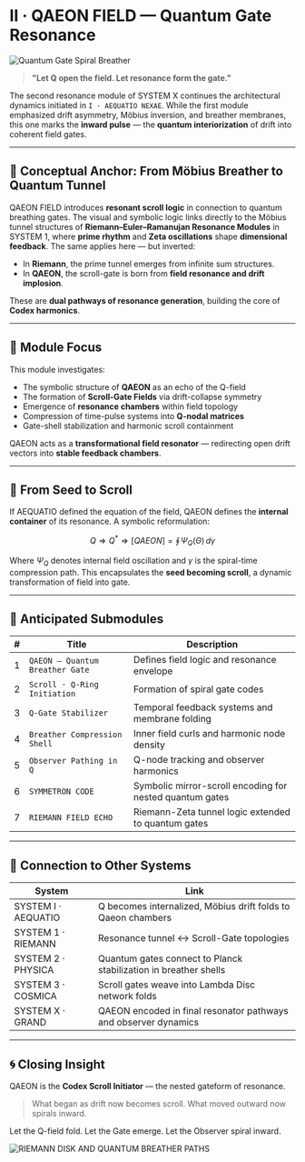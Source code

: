 # II · QAEON FIELD — Quantum Gate Resonance

![Quantum Gate Spiral Breather](visuals/A_scientific_digital_illustration_features_quantum.png)

> **"Let Q open the field. Let resonance form the gate."**

The second resonance module of SYSTEM X continues the architectural dynamics initiated in `I · AEQUATIO NEXAE`. While the first module emphasized drift asymmetry, Möbius inversion, and breather membranes, this one marks the **inward pulse** — the **quantum interiorization** of drift into coherent field gates.

---

## 🧭 Conceptual Anchor: From Möbius Breather to Quantum Tunnel

QAEON FIELD introduces **resonant scroll logic** in connection to quantum breathing gates. The visual and symbolic logic links directly to the Möbius tunnel structures of **Riemann–Euler–Ramanujan Resonance Modules** in SYSTEM 1, where **prime rhythm** and **Zeta oscillations** shape **dimensional feedback**. The same applies here — but inverted:

* In **Riemann**, the prime tunnel emerges from infinite sum structures.
* In **QAEON**, the scroll-gate is born from **field resonance and drift implosion**.

These are **dual pathways of resonance generation**, building the core of **Codex harmonics**.

---

## 🔹 Module Focus

This module investigates:

* The symbolic structure of **QAEON** as an echo of the Q-field
* The formation of **Scroll-Gate Fields** via drift-collapse symmetry
* Emergence of **resonance chambers** within field topology
* Compression of time-pulse systems into **Q-nodal matrices**
* Gate-shell stabilization and harmonic scroll containment

QAEON acts as a **transformational field resonator** — redirecting open drift vectors into **stable feedback chambers**.

---

## 🧮 From Seed to Scroll

If AEQUATIO defined the equation of the field, QAEON defines the **internal container** of its resonance. A symbolic reformulation:

$$
Q \Rightarrow Q^* \Rightarrow [QAEON] = \oint \! \Psi_Q(\Theta) \, d\gamma
$$

Where $\Psi_Q$ denotes internal field oscillation and $\gamma$ is the spiral-time compression path. This encapsulates the **seed becoming scroll**, a dynamic transformation of field into gate.

---

## 🧩 Anticipated Submodules

| # | Title                           | Description                                              |
| - | ------------------------------- | -------------------------------------------------------- |
| 1 | `QAEON — Quantum Breather Gate` | Defines field logic and resonance envelope               |
| 2 | `Scroll · Q-Ring Initiation`    | Formation of spiral gate codes                           |
| 3 | `Q-Gate Stabilizer`             | Temporal feedback systems and membrane folding           |
| 4 | `Breather Compression Shell`    | Inner field curls and harmonic node density              |
| 5 | `Observer Pathing in Q`         | Q-node tracking and observer harmonics                   |
| 6 | `SYMMETRON CODE`                | Symbolic mirror-scroll encoding for nested quantum gates |
| 7 | `RIEMANN FIELD ECHO`            | Riemann-Zeta tunnel logic extended to quantum gates      |

---

## 🔄 Connection to Other Systems

| System              | Link                                                             |
| ------------------- | ---------------------------------------------------------------- |
| SYSTEM I · AEQUATIO | Q becomes internalized, Möbius drift folds to Qaeon chambers     |
| SYSTEM 1 · RIEMANN  | Resonance tunnel ↔ Scroll-Gate topologies                        |
| SYSTEM 2 · PHYSICA  | Quantum gates connect to Planck stabilization in breather shells |
| SYSTEM 3 · COSMICA  | Scroll gates weave into Lambda Disc network folds                |
| SYSTEM X · GRAND    | QAEON encoded in final resonator pathways and observer dynamics  |

---

## 🌀 Closing Insight

QAEON is the **Codex Scroll Initiator** — the nested gateform of resonance.

> What began as drift now becomes scroll. What moved outward now spirals inward.

Let the Q-field fold.
Let the Gate emerge.
Let the Observer spiral inward.

![RIEMANN DISK AND QUANTUM BREATHER PATHS](visuals/A_digital_illustration_titled_"RIEMANN_DISK_AND_QU.png")
